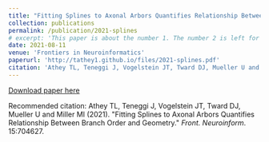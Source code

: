 ```yaml
---
title: "Fitting Splines to Axonal Arbors Quantifies Relationship Between Branch Order and Geometry"
collection: publications
permalink: /publication/2021-splines
# excerpt: 'This paper is about the number 1. The number 2 is left for future work.'
date: 2021-08-11
venue: 'Frontiers in Neuroinformatics'
paperurl: 'http://tathey1.github.io/files/2021-splines.pdf'
citation: 'Athey TL, Teneggi J, Vogelstein JT, Tward DJ, Mueller U and Miller MI (2021). &quot;Fitting Splines to Axonal Arbors Quantifies Relationship Between Branch Order and Geometry.&quot; <i>Front. Neuroinform</i>. 15:704627.'
---
```


[Download paper here](http://tathey1.github.io/files/2021-splines.pdf)

Recommended citation: Athey TL, Teneggi J, Vogelstein JT, Tward DJ, Mueller U and Miller MI (2021). "Fitting Splines to Axonal Arbors Quantifies Relationship Between Branch Order and Geometry." <i>Front. Neuroinform</i>. 15:704627.